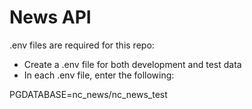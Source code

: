 # News API

.env files are required for this repo:

- Create a .env file for both development and test data
- In each .env file, enter the following:

PGDATABASE=nc_news/nc_news_test
